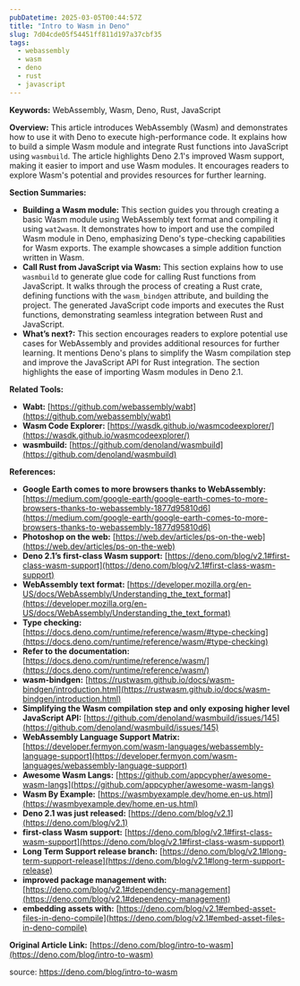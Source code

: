 ```yaml
---
pubDatetime: 2025-03-05T00:44:57Z
title: "Intro to Wasm in Deno"
slug: 7d04cde05f54451ff811d197a37cbf35
tags:
  - webassembly
  - wasm
  - deno
  - rust
  - javascript
---
```


**Keywords:** WebAssembly, Wasm, Deno, Rust, JavaScript

**Overview:** This article introduces WebAssembly (Wasm) and demonstrates how to use it with Deno to execute high-performance code. It explains how to build a simple Wasm module and integrate Rust functions into JavaScript using `wasmbuild`. The article highlights Deno 2.1's improved Wasm support, making it easier to import and use Wasm modules. It encourages readers to explore Wasm's potential and provides resources for further learning.

**Section Summaries:**

*   **Building a Wasm module:** This section guides you through creating a basic Wasm module using WebAssembly text format and compiling it using `wat2wasm`. It demonstrates how to import and use the compiled Wasm module in Deno, emphasizing Deno's type-checking capabilities for Wasm exports. The example showcases a simple addition function written in Wasm.
*   **Call Rust from JavaScript via Wasm:** This section explains how to use `wasmbuild` to generate glue code for calling Rust functions from JavaScript. It walks through the process of creating a Rust crate, defining functions with the `wasm_bindgen` attribute, and building the project. The generated JavaScript code imports and executes the Rust functions, demonstrating seamless integration between Rust and JavaScript.
*   **What’s next?:** This section encourages readers to explore potential use cases for WebAssembly and provides additional resources for further learning. It mentions Deno's plans to simplify the Wasm compilation step and improve the JavaScript API for Rust integration. The section highlights the ease of importing Wasm modules in Deno 2.1.

**Related Tools:**

*   **Wabt:** [https://github.com/webassembly/wabt](https://github.com/webassembly/wabt)
*   **Wasm Code Explorer:** [https://wasdk.github.io/wasmcodeexplorer/](https://wasdk.github.io/wasmcodeexplorer/)
*   **wasmbuild:** [https://github.com/denoland/wasmbuild](https://github.com/denoland/wasmbuild)

**References:**

*   **Google Earth comes to more browsers thanks to WebAssembly:** [https://medium.com/google-earth/google-earth-comes-to-more-browsers-thanks-to-webassembly-1877d95810d6](https://medium.com/google-earth/google-earth-comes-to-more-browsers-thanks-to-webassembly-1877d95810d6)
*   **Photoshop on the web:** [https://web.dev/articles/ps-on-the-web](https://web.dev/articles/ps-on-the-web)
*   **Deno 2.1’s first-class Wasm support:** [https://deno.com/blog/v2.1#first-class-wasm-support](https://deno.com/blog/v2.1#first-class-wasm-support)
*   **WebAssembly text format:** [https://developer.mozilla.org/en-US/docs/WebAssembly/Understanding_the_text_format](https://developer.mozilla.org/en-US/docs/WebAssembly/Understanding_the_text_format)
*   **Type checking:** [https://docs.deno.com/runtime/reference/wasm/#type-checking](https://docs.deno.com/runtime/reference/wasm/#type-checking)
*   **Refer to the documentation:** [https://docs.deno.com/runtime/reference/wasm/](https://docs.deno.com/runtime/reference/wasm/)
*   **wasm-bindgen:** [https://rustwasm.github.io/docs/wasm-bindgen/introduction.html](https://rustwasm.github.io/docs/wasm-bindgen/introduction.html)
*   **Simplifying the Wasm compilation step and only exposing higher level JavaScript API:** [https://github.com/denoland/wasmbuild/issues/145](https://github.com/denoland/wasmbuild/issues/145)
*   **WebAssembly Language Support Matrix:** [https://developer.fermyon.com/wasm-languages/webassembly-language-support](https://developer.fermyon.com/wasm-languages/webassembly-language-support)
*   **Awesome Wasm Langs:** [https://github.com/appcypher/awesome-wasm-langs](https://github.com/appcypher/awesome-wasm-langs)
*   **Wasm By Example:** [https://wasmbyexample.dev/home.en-us.html](https://wasmbyexample.dev/home.en-us.html)
*   **Deno 2.1 was just released:** [https://deno.com/blog/v2.1](https://deno.com/blog/v2.1)
*   **first-class Wasm support:** [https://deno.com/blog/v2.1#first-class-wasm-support](https://deno.com/blog/v2.1#first-class-wasm-support)
*   **Long Term Support release branch:** [https://deno.com/blog/v2.1#long-term-support-release](https://deno.com/blog/v2.1#long-term-support-release)
*   **improved package management with:** [https://deno.com/blog/v2.1#dependency-management](https://deno.com/blog/v2.1#dependency-management)
*   **embedding assets with:** [https://deno.com/blog/v2.1#embed-asset-files-in-deno-compile](https://deno.com/blog/v2.1#embed-asset-files-in-deno-compile)

**Original Article Link:** [https://deno.com/blog/intro-to-wasm](https://deno.com/blog/intro-to-wasm)


source: https://deno.com/blog/intro-to-wasm